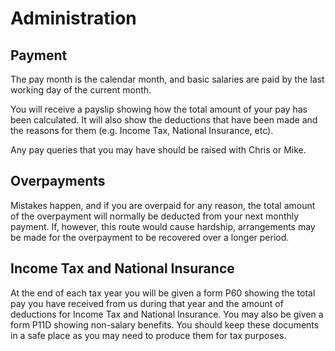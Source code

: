 # Administration

## Payment
The pay month is the calendar month, and basic salaries are paid by the last working day of the current month. 

You will receive a payslip showing how the total amount of your pay has been calculated. It will also show the deductions that have been made and the reasons for them (e.g. Income Tax, National Insurance, etc).

Any pay queries that you may have should be raised with Chris or Mike.

## Overpayments
Mistakes happen, and if you are overpaid for any reason, the total amount of the overpayment will normally be deducted from your next monthly payment. If, however, this route would cause hardship, arrangements may be made for the overpayment to be recovered over a longer period.

## Income Tax and National Insurance
At the end of each tax year you will be given a form P60 showing the total pay you have received from us during that year and the amount of deductions for Income Tax and National Insurance. You may also be given a form P11D showing non-salary benefits. You should keep these documents in a safe place as you may need to produce them for tax purposes.
